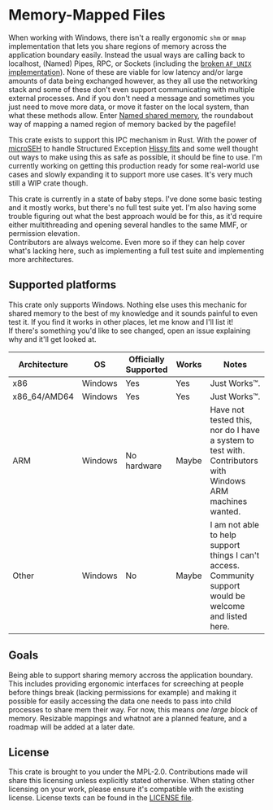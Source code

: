 # Memory-Mapped Files

When working with Windows, there isn't a really ergonomic `shm` or `mmap` implementation that lets you share regions of memory across the application boundary easily. Instead the usual ways are calling back to localhost, (Named) Pipes, RPC, or Sockets (including the [broken `AF_UNIX` implementation](https://github.com/microsoft/WSL/issues/4240)). None of these are viable for low latency and/or large amounts of data being exchanged however, as they all use the networking stack and some of these don't even support communicating with multiple external processes. And if you don't need a message and sometimes you just need to move more data, or move it faster on the local system, than what these methods allow. Enter [Named shared memory](https://learn.microsoft.com/en-us/windows/win32/memory/creating-named-shared-memory), the roundabout way of mapping a named region of memory backed by the pagefile!

This crate exists to support this IPC mechanism in Rust. With the power of [microSEH](https://github.com/sonodima/microseh) to handle Structured Exception [Hissy fits](https://www.merriam-webster.com/dictionary/hissy%20fit) and some well thought out ways to make using this as safe as possible, it should be fine to use. I'm currently working on getting this production ready for some real-world use cases and slowly expanding it to support more use cases. It's very much still a WIP crate though.

This crate is currently in a state of baby steps. I've done some basic testing and it mostly works, but there's no full test suite yet. I'm also having some trouble figuring out what the best approach would be for this, as it'd require either multithreading and opening several handles to the same MMF, or permission elevation.  
Contributors are always welcome. Even more so if they can help cover what's lacking here, such as implementing a full test suite and implementing more architectures.

## Supported platforms

This crate only supports Windows. Nothing else uses this mechanic for shared memory to the best of my knowledge and it sounds painful to even test it. If you find it works in other places, let me know and I'll list it!  
If there's something you'd like to see changed, open an issue explaining why and it'll get looked at.

| Architecture |   OS    | Officially Supported | Works |                           Notes                                                                           |
|--------------|---------|----------------------|-------|-----------------------------------------------------------------------------------------------------------|
| x86          | Windows | Yes                  | Yes   | Just Works™.                                                                                              |
| x86_64/AMD64 | Windows | Yes                  | Yes   | Just Works™.                                                                                              |
| ARM          | Windows | No hardware          | Maybe | Have not tested this, nor do I have a system to test with. Contributors with Windows ARM machines wanted. |
| Other        | Windows | No                   | Maybe | I am not able to help support things I can't access. Community support would be welcome and listed here.  |

## Goals

Being able to support sharing memory accross the application boundary. This includes providing ergonomic interfaces for screeching at people before things break (lacking permissions for example) and making it possible for easily accessing the data one needs to pass into child processes to share mem their way.
For now, this means _one large block_ of memory. Resizable mappings and whatnot are a planned feature, and a roadmap will be added at a later date.

## License

This crate is brought to you under the MPL-2.0. Contributions made will share this licensing unless explicitly stated otherwise. When stating other licensing on your work, please ensure it's compatible with the existing license. License texts can be found in the [LICENSE file](./LICENSE).
